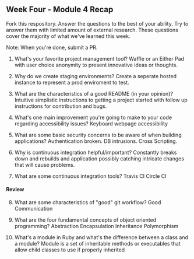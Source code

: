 ## Week Four - Module 4 Recap

Fork this respository. Answer the questions to the best of your ability. Try to answer them with limited amount of external research. These questions cover the majority of what we've learned this week. 

Note: When you're done, submit a PR. 

1. What's your favorite project management tool?
  Waffle or an Either Pad with user choice anonymity to present innovative ideas or thoughts.
  
2. Why do we create staging environments?
  Create a seperate hosted instance to represent a prod enviroment to test.
  
3. What are the characteristics of a good README (in your opinion)?
  Intuitive simplistic instructions to getting a project started with follow up instructions for contribution and bugs.
  
4. What's one main improvement you're going to make to your code regarding accessibility issues?
  Keyboard webpage accessibility
  
5. What are some basic security concerns to be aware of when building applications?
  Authentication broken.
  DB intrusions.
  Cross Scripting.
  
6. Why is continuous integration helpful/important?
  Constantly breaks down and rebuilds and application possibly catching intricate changes that will cause problems.
  
7. What are some continuous integration tools?
  Travis CI 
  Circle CI

#### Review  

8. What are some characteristics of "good" git workflow?
  Good Communication
  
9. What are the four fundamental concepts of object oriented programming?
  Abstraction
  Encapsulation
  Inheritance
  Polymorphism
10. What's a module in Ruby and what's the difference between a class and a module?
  Module is a set of inheritable methods or executables that allow child classes to use if properly inherited
  
 
